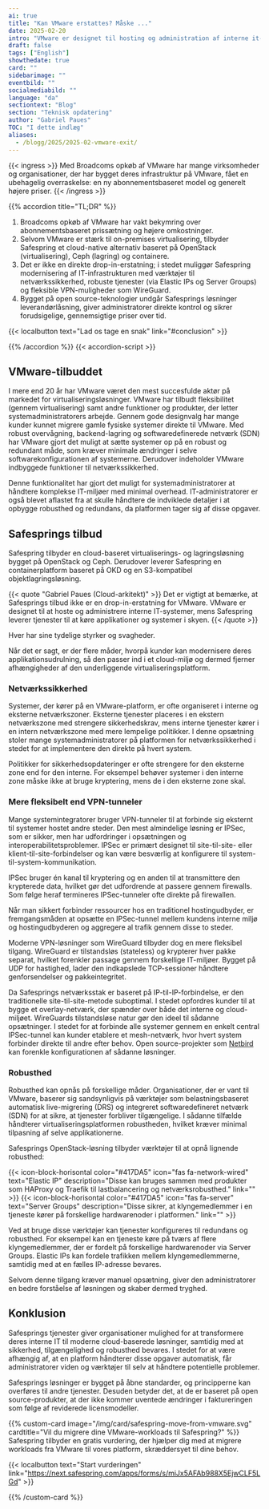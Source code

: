 ```yaml
---
ai: true
title: "Kan VMware erstattes? Måske ..."
date: 2025-02-20
intro: "VMware er designet til hosting og administration af interne it-systemer, mens Safespring leverer tjenester til drift af applikationer og systemer i skyen. Hver har sine særskilte styrker og svagheder."
draft: false
tags: ["English"]
showthedate: true
card: ""
sidebarimage: ""
eventbild: ""
socialmediabild: ""
language: "da"
sectiontext: "Blog"
section: "Teknisk opdatering"
author: "Gabriel Paues"
TOC: "I dette indlæg"
aliases:
  - /blogg/2025/2025-02-vmware-exit/
---
```

{{< ingress >}}
Med Broadcoms opkøb af VMware har mange virksomheder og organisationer, der har bygget deres infrastruktur på VMware, fået en ubehagelig overraskelse: en ny abonnementsbaseret model og generelt højere priser.
{{< /ingress >}}

{{% accordion title="TL;DR" %}}

1. Broadcoms opkøb af VMware har vakt bekymring over abonnementsbaseret prissætning og højere omkostninger.
2. Selvom VMware er stærk til on-premises virtualisering, tilbyder Safespring et cloud-native alternativ baseret på OpenStack (virtualisering), Ceph (lagring) og containere.
3. Det er ikke en direkte drop-in-erstatning; i stedet muliggør Safespring modernisering af IT-infrastrukturen med værktøjer til netværkssikkerhed, robuste tjenester (via Elastic IPs og Server Groups) og fleksible VPN-muligheder som WireGuard.
4. Bygget på open source-teknologier undgår Safesprings løsninger leverandørlåsning, giver administratorer direkte kontrol og sikrer forudsigelige, gennemsigtige priser over tid.

{{< localbutton text="Lad os tage en snak" link="#conclusion" >}}

{{% /accordion %}}
{{< accordion-script >}}

## VMware-tilbuddet

I mere end 20 år har VMware været den mest succesfulde aktør på markedet for virtualiseringsløsninger. VMware har tilbudt fleksibilitet (gennem virtualisering) samt andre funktioner og produkter, der letter systemadministratorers arbejde. Gennem gode designvalg har mange kunder kunnet migrere gamle fysiske systemer direkte til VMware. Med robust overvågning, backend-lagring og softwaredefinerede netværk (SDN) har VMware gjort det muligt at sætte systemer op på en robust og redundant måde, som kræver minimale ændringer i selve softwarekonfigurationen af systemerne. Derudover indeholder VMware indbyggede funktioner til netværkssikkerhed.

Denne funktionalitet har gjort det muligt for systemadministratorer at håndtere komplekse IT-miljøer med minimal overhead. IT-administratorer er også blevet aflastet fra at skulle håndtere de indviklede detaljer i at opbygge robusthed og redundans, da platformen tager sig af disse opgaver.

## Safesprings tilbud

Safespring tilbyder en cloud-baseret virtualiserings- og lagringsløsning bygget på OpenStack og Ceph. Derudover leverer Safespring en containerplatform baseret på OKD og en S3-kompatibel objektlagringsløsning.

{{< quote "Gabriel Paues (Cloud-arkitekt)" >}}
Det er vigtigt at bemærke, at Safesprings tilbud ikke er en drop-in-erstatning for VMware. VMware er designet til at hoste og administrere interne IT-systemer, mens Safespring leverer tjenester til at køre applikationer og systemer i skyen.
{{< /quote >}}

Hver har sine tydelige styrker og svagheder.

Når det er sagt, er der flere måder, hvorpå kunder kan modernisere deres applikationsudrulning, så den passer ind i et cloud-miljø og dermed fjerner afhængigheder af den underliggende virtualiseringsplatform.

### Netværkssikkerhed

Systemer, der kører på en VMware-platform, er ofte organiseret i interne og eksterne netværkszoner. Eksterne tjenester placeres i en ekstern netværkszone med strengere sikkerhedskrav, mens interne tjenester kører i en intern netværkszone med mere lempelige politikker. I denne opsætning stoler mange systemadministratorer på platformen for netværkssikkerhed i stedet for at implementere den direkte på hvert system.

Politikker for sikkerhedsopdateringer er ofte strengere for den eksterne zone end for den interne. For eksempel behøver systemer i den interne zone måske ikke at bruge kryptering, mens de i den eksterne zone skal.

### Mere fleksibelt end VPN-tunneler

Mange systemintegratorer bruger VPN-tunneler til at forbinde sig eksternt til systemer hostet andre steder. Den mest almindelige løsning er IPSec, som er sikker, men har udfordringer i opsætningen og interoperabilitetsproblemer. IPSec er primært designet til site-til-site- eller klient-til-site-forbindelser og kan være besværlig at konfigurere til system-til-system-kommunikation.

IPSec bruger én kanal til kryptering og en anden til at transmittere den krypterede data, hvilket gør det udfordrende at passere gennem firewalls. Som følge heraf termineres IPSec-tunneler ofte direkte på firewallen.

Når man sikkert forbinder ressourcer hos en traditionel hostingudbyder, er fremgangsmåden at opsætte en IPSec-tunnel mellem kundens interne miljø og hostingudbyderen og aggregere al trafik gennem disse to steder.

Moderne VPN-løsninger som WireGuard tilbyder dog en mere fleksibel tilgang. WireGuard er tilstandsløs (stateless) og krypterer hver pakke separat, hvilket forenkler passage gennem forskellige IT-miljøer. Bygget på UDP for hastighed, lader den indkapslede TCP-sessioner håndtere genforsendelser og pakkeintegritet.

Da Safesprings netværksstak er baseret på IP-til-IP-forbindelse, er den traditionelle site-til-site-metode suboptimal. I stedet opfordres kunder til at bygge et overlay-netværk, der spænder over både det interne og cloud-miljøet. WireGuards tilstandsløse natur gør den ideel til sådanne opsætninger. I stedet for at forbinde alle systemer gennem en enkelt central IPSec-tunnel kan kunder etablere et mesh-netværk, hvor hvert system forbinder direkte til andre efter behov. Open source-projekter som [Netbird](https://netbird.io/) kan forenkle konfigurationen af sådanne løsninger.

### Robusthed

Robusthed kan opnås på forskellige måder. Organisationer, der er vant til VMware, baserer sig sandsynligvis på værktøjer som belastningsbaseret automatisk live-migrering (DRS) og integreret softwaredefineret netværk (SDN) for at sikre, at tjenester forbliver tilgængelige. I sådanne tilfælde håndterer virtualiseringsplatformen robustheden, hvilket kræver minimal tilpasning af selve applikationerne.

Safesprings OpenStack-løsning tilbyder værktøjer til at opnå lignende robusthed:

{{< icon-block-horisontal color="#417DA5" icon="fas fa-network-wired" text="Elastic IP" description="Disse kan bruges sammen med produkter som HAProxy og Traefik til lastbalancering og netværksrobusthed." link="" >}}
{{< icon-block-horisontal color="#417DA5" icon="fas fa-server" text="Server Groups" description="Disse sikrer, at klyngemedlemmer i en tjeneste kører på forskellige hardwarenoder i platformen." link="" >}}

Ved at bruge disse værktøjer kan tjenester konfigureres til redundans og robusthed. For eksempel kan en tjeneste køre på tværs af flere klyngemedlemmer, der er fordelt på forskellige hardwarenoder via Server Groups. Elastic IPs kan fordele trafikken mellem klyngemedlemmerne, samtidig med at en fælles IP-adresse bevares.

Selvom denne tilgang kræver manuel opsætning, giver den administratorer en bedre forståelse af løsningen og skaber dermed tryghed.

## Konklusion

Safesprings tjenester giver organisationer mulighed for at transformere deres interne IT til moderne cloud-baserede løsninger, samtidig med at sikkerhed, tilgængelighed og robusthed bevares. I stedet for at være afhængig af, at en platform håndterer disse opgaver automatisk, får administratorer viden og værktøjer til selv at håndtere potentielle problemer.

Safesprings løsninger er bygget på åbne standarder, og principperne kan overføres til andre tjenester. Desuden betyder det, at de er baseret på open source-produkter, at der ikke kommer uventede ændringer i faktureringen som følge af reviderede licensmodeller.

{{% custom-card image="/img/card/safespring-move-from-vmware.svg" cardtitle="Vil du migrere dine VMware-workloads til Safespring?" %}}
Safespring tilbyder en gratis vurdering, der hjælper dig med at migrere workloads fra VMware til vores platform, skræddersyet til dine behov.

{{< localbutton text="Start vurderingen" link="https://next.safespring.com/apps/forms/s/miJx5AFAb988X5EjwCLF5LGd" >}}

{{% /custom-card %}}